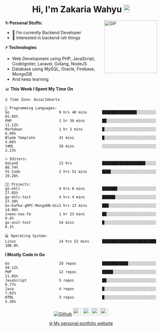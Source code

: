 <h1 align="center">Hi, I'm Zakaria Wahyu <img src="https://github.com/TheDudeThatCode/TheDudeThatCode/blob/master/Assets/Hi.gif" width="20px" height="25px"></h1>

<img align="right" alt="GIF" height="175px" src="https://www.nayakapratama.co.id/wp-content/uploads/2019/07/Website-Maintenance.gif" />

**✨ Personal Stuffs:**
- 🔭 I’m currently Backend Developer
- 🌱 Interested in backend-ish things

**⚡ Technologies**
- Web Development using PHP, JavaScript, CodeIgniter, Laravel, Golang, NodeJS
- Database using MySQL, Oracle, Firebase, MongoDB
- And keep learning

<!--START_SECTION:waka-->
📊 **This Week I Spent My Time On** 

```text
⌚︎ Time Zone: Asia/Jakarta

💬 Programming Languages: 
Go                       9 hrs 48 mins       ████████████████░░░░░░░░░   65.95% 
PHP                      1 hr 39 mins        ██░░░░░░░░░░░░░░░░░░░░░░░   11.12% 
Markdown                 1 hr 2 mins         █░░░░░░░░░░░░░░░░░░░░░░░░   6.99% 
Blade Template           41 mins             █░░░░░░░░░░░░░░░░░░░░░░░░   4.66% 
YAML                     28 mins             ░░░░░░░░░░░░░░░░░░░░░░░░░   3.23%

🔥 Editors: 
GoLand                   12 hrs              ████████████████████░░░░░   80.74% 
VS Code                  2 hrs 51 mins       ████░░░░░░░░░░░░░░░░░░░░░   19.26%

🐱‍💻 Projects: 
go-ohlc                  4 hrs 8 mins        ███████░░░░░░░░░░░░░░░░░░   27.85% 
go-ohlc-test             4 hrs 4 mins        ██████░░░░░░░░░░░░░░░░░░░   27.38% 
Go-Kafka-gRPC-MongoDB-mic2 hrs 13 mins       ███░░░░░░░░░░░░░░░░░░░░░░   14.96% 
inews-nas-fe             1 hr 23 mins        ██░░░░░░░░░░░░░░░░░░░░░░░   9.4% 
go-unit-test             54 mins             █░░░░░░░░░░░░░░░░░░░░░░░░   6.1%

💻 Operating System: 
Linux                    14 hrs 52 mins      █████████████████████████   100.0%

```

**I Mostly Code in Go** 

```text
Go                       28 repos            ████████████░░░░░░░░░░░░░   49.12% 
PHP                      12 repos            █████░░░░░░░░░░░░░░░░░░░░   21.05% 
JavaScript               5 repos             ██░░░░░░░░░░░░░░░░░░░░░░░   8.77% 
Java                     4 repos             █░░░░░░░░░░░░░░░░░░░░░░░░   7.02% 
HTML                     3 repos             █░░░░░░░░░░░░░░░░░░░░░░░░   5.26%

```



<!--END_SECTION:waka-->

<p align="center">
<a href="https://github.com/zakariawahyu" target="_blank"><img alt="Github" src="https://img.shields.io/badge/GitHub-%2312100E.svg?&style=for-the-badge&logo=Github&logoColor=white" /></a>
<a href="https://www.twitter.com/_zakariawahyu"><img src="https://img.shields.io/badge/twitter-%231DA1F2.svg?&style=for-the-badge&logo=twitter&logoColor=white" height=25></a> 
<a href="https://www.linkedin.com/in/zakariawahyu"><img src="https://img.shields.io/badge/linkedin-%230077B5.svg?&style=for-the-badge&logo=linkedin&logoColor=white" height=25></a> 
<a href="https://www.instagram.com/_zakariawahyu"><img src="https://img.shields.io/badge/instagram-%23E4405F.svg?&style=for-the-badge&logo=instagram&logoColor=white" height=25></a>
<a href="https://medium.com/@zakariawahyu"><img src="https://img.shields.io/badge/Medium-12100E?style=for-the-badge&logo=medium&logoColor=white" height=25></a>
</p>
<p align="center"><a href="https://www.zakariawahyu.com" target="_blank">🌐 My personal portfolio website</a></p>
